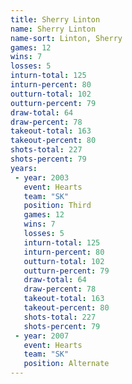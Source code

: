 ```yaml
---
title: Sherry Linton
name: Sherry Linton
name-sort: Linton, Sherry
games: 12
wins: 7
losses: 5
inturn-total: 125
inturn-percent: 80
outturn-total: 102
outturn-percent: 79
draw-total: 64
draw-percent: 78
takeout-total: 163
takeout-percent: 80
shots-total: 227
shots-percent: 79
years:
 - year: 2003
   event: Hearts
   team: "SK"
   position: Third
   games: 12
   wins: 7
   losses: 5
   inturn-total: 125
   inturn-percent: 80
   outturn-total: 102
   outturn-percent: 79
   draw-total: 64
   draw-percent: 78
   takeout-total: 163
   takeout-percent: 80
   shots-total: 227
   shots-percent: 79
 - year: 2007
   event: Hearts
   team: "SK"
   position: Alternate
---
```

